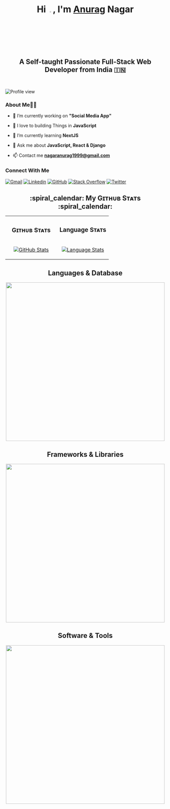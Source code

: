 <h1 align="center">Hi <a href="https://github.com/anuraagnagar"><img src="https://media.giphy.com/media/hvRJCLFzcasrR4ia7z/giphy.gif" width="3%"></a>, 
  I'm <a href="https://github.com/anuraagnagar">Anurag</a> Nagar</h1>
<h2 align="center">A Self-taught Passionate Full-Stack Web Developer from India 🇮🇳</h2>

<br/>
<p align="left">
  <img alt="Profile view" src="https://komarev.com/ghpvc/?username=anuraagnagar&label=PROFILE+VIEWS&style=for-the-badge&color=045ddc">
</p>

<h3 align="left">About Me🧔‍♂️</h3>

- 🔭 I’m currently working on **"Social Media App"**

- 💙 I love to building Things in **JavaScript**

- 🌱 I’m currently learning **NextJS**

- 💬 Ask me about **JavaScript, React & Django**

- 📫 Contact me **nagaranurag1999@gmail.com**

<h3 align="left">Connect With Me</h3>

[![Gmail](https://img.shields.io/badge/-Gmail-c14438?style=flat-square&logo=Gmail&logoColor=white&link=mailto:nagaranurag1999@gmail.com)](mailto:nagaranurag1999@gmail.com)
[![Linkedin](https://img.shields.io/badge/-LinkedIn-blue?style=flat-square&logo=Linkedin&logoColor=white&link=https://www.linkedin.com/in/anuraag-nagar/)](https://www.linkedin.com/in/anuraag-nagar)
[![GitHub](https://img.shields.io/badge/-GitHub-181717?style=flat-square&logo=github&logoColor=white&link=https://github.com/anuraagnagar)](https://github.com/anuraagnagar)
[![Stack Overflow](https://img.shields.io/badge/-Stack_Overflow-f48730?style=flat-square&logo=stack-overflow&logoColor=white&link=https://github.com/anurag-nagar)](https://stackoverflow.com/users/22607231/anurag-nagar)
[![Twitter](https://img.shields.io/badge/-Twitter-black?style=flat&logo=x&logoColor=white)](https://twitter.com/AnuraagNagar)

<!-- My Github stats --> 
<h2 align="center">:spiral_calendar: My Gɪᴛʜᴜʙ Sᴛᴀᴛs :spiral_calendar:</h2>

<table width="100%" align="center">
  <tr>
    <th>
      <h3 align="center"><strong>Gɪᴛʜᴜʙ Sᴛᴀᴛs</strong></h3>
    </th>
    <th>
      <h3 align="center"><strong>Language Sᴛᴀᴛs</strong></h3>
    </th>
  </tr>
  <tr>
    <td width="50%">
      <p align="center">
        <a href="https://github.com/anuraagnagar">
          <img align="center" src="https://github-readme-stats.vercel.app/api?username=anuraagnagar&theme=transparent&hide_border=true&text_bold=true" alt="GitHub Stats" />
        </a>
      </p>
    </td>
    <td width="50%">
      <p align="center">
        <a href="https://github.com/anuraagnagar">
          <img align="center" src="https://github-readme-stats.vercel.app/api/top-langs/?username=anuraagnagar&layout=compact&theme=transparent&hide_border=true&text_bold=true&hide=Jupyter%20Notebook" alt="Language Stats" />
        </a>
      </p>
    </td>
  </tr>
</table>

<h2 align="center">Languages & Database</h2>
<div align="center">
  <img width="500px" src="https://skillicons.dev/icons?i=py,js,ts,html,css,sqlite,mysql,postgres,redis&perline=10" />
</div>

<h2 align="center">Frameworks & Libraries</h2>
<div align="center">
  <img width="500px" src="https://skillicons.dev/icons?i=nodejs,django,flask,react,redux,tailwind,materialui,bootstrap,sass,jquery&perline=10" />
</div>

<h2 align="center">Software & Tools</h2>
<div align="center">
  <img width="500px" src="https://skillicons.dev/icons?i=docker,git,github,vscode,postman,replit,linux,figma,vercel,netlify&perline=10" />
</div>
